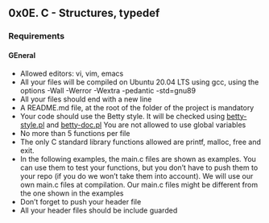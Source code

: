 ## 0x0E. C - Structures, typedef

### Requirements
#### GEneral

* Allowed editors: vi, vim, emacs
* All your files will be compiled on Ubuntu 20.04 LTS using gcc, using the options -Wall -Werror -Wextra -pedantic -std=gnu89
* All your files should end with a new line
* A README.md file, at the root of the folder of the project is mandatory
* Your code should use the Betty style. It will be checked using [betty-style.pl]("https://github.com/holbertonschool/Betty/blob/master/betty-style.pl") and [betty-doc.pl]("https://github.com/holbertonschool/Betty/blob/master/betty-doc.pl")
You are not allowed to use global variables
* No more than 5 functions per file
* The only C standard library functions allowed are printf, malloc, free and exit. 
* In the following examples, the main.c files are shown as examples. You can use them to test your functions, but you don’t have to push them to your repo (if you do we won’t take them into account). We will use our own main.c files at compilation. Our main.c files might be different from the one shown in the examples
* Don’t forget to push your header file
* All your header files should be include guarded